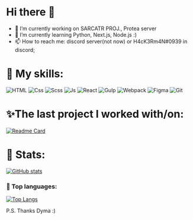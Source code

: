 <!-- ![Banner](./img3.jpg) -->

<h1>Hi there 👋 </h1>

- 🔭 I’m currently working on SARCATR PROJ., Protea server
- 🌱 I’m currently learning Python, Next.js, Node.js :)
- 📫 How to reach me: discord server(not now) or H4cK3Rm4N#0939 in discord;
<!-- - ⚡⚡ Best phrase: Ehre sei Bandera Ukraine! Ehre sei Bandera! Tod den Feinden! ϟϟ -->




<h1> 🧰 My skills: </h1>

![HTML](https://img.shields.io/badge/-Html-423189?style=for-the-badge&logo=html5&logoColor=E34F26)
![Css](https://img.shields.io/badge/-Css-423189?style=for-the-badge&logo=css3&logoColor=5c98f2)
![Scss](https://img.shields.io/badge/-SCSS-423189?style=for-the-badge&logo=SASS)
![Js](https://img.shields.io/badge/-JavaScript-423189?style=for-the-badge&logo=JavaScript)
![React](https://img.shields.io/badge/react-423189?style=for-the-badge&logo=react)
![Gulp](https://img.shields.io/badge/-gulp-423189?style=for-the-badge&logo=gulp)
![Webpack](https://img.shields.io/badge/-webpack-423189?style=for-the-badge&logo=webpack)
![Figma](https://img.shields.io/badge/-figma-423189?style=for-the-badge&logo=figma&logoColor=c44)
![Git](https://img.shields.io/badge/-git-423189?style=for-the-badge&logo=git)



<h1>✨The last project I worked with/on: </h1>


[![Readme Card](https://github-readme-stats.vercel.app/api/pin/?username=DmytroKolisnyk2&repo=archetypes-testing&theme=radical)](https://github.com/DmytroKolisnyk2/archetypes-testing)





<h1> 🎊 Stats: </h1>

[![GitHub stats](https://github-readme-stats.vercel.app/api?username=MaxPopsuy&show_icons=true&theme=radical)](https://github.com/MaxPopsuy)

### 🎊 Top languages:

[![Top Langs](https://github-readme-stats.vercel.app/api/top-langs/?username=MaxPopsuy&layout=compact&theme=radical)](https://github.com/MaxPopsuy)
<!--
**MaxPopsuy/MaxPopsuy** is a ✨ _special_ ✨ repository because its `README.md` (this file) appears on your GitHub profile.

Here are some ideas to get you started:

-->

P.S. Thanks Dyma :)
